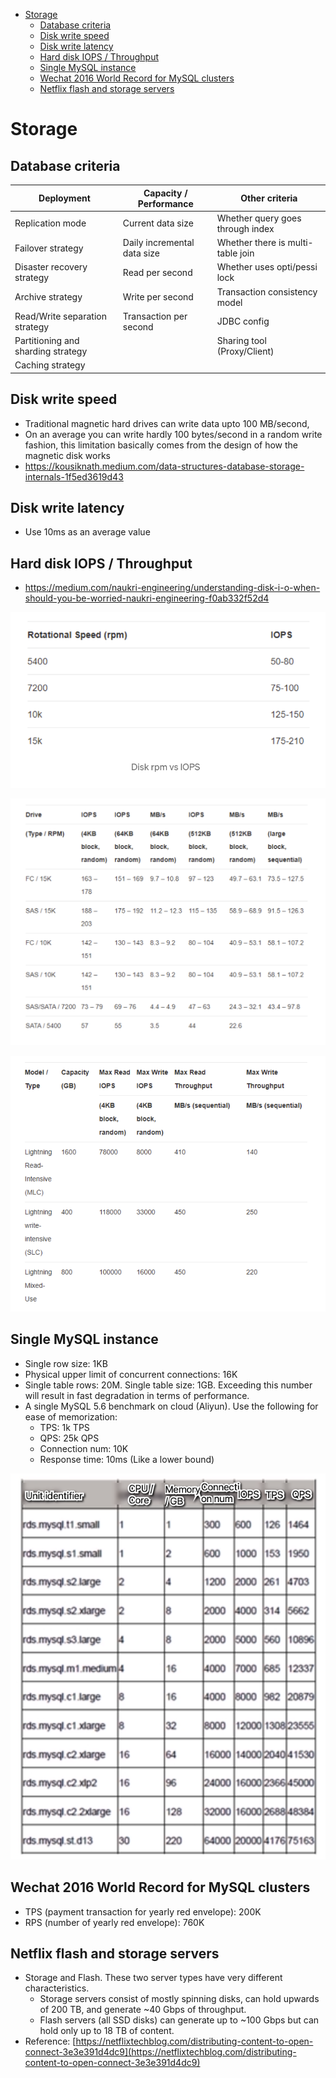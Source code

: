 
- [Storage](#storage)
  - [Database criteria](#database-criteria)
  - [Disk write speed](#disk-write-speed)
  - [Disk write latency](#disk-write-latency)
  - [Hard disk IOPS / Throughput](#hard-disk-iops--throughput)
  - [Single MySQL instance](#single-mysql-instance)
  - [Wechat 2016 World Record for MySQL clusters](#wechat-2016-world-record-for-mysql-clusters)
  - [Netflix flash and storage servers](#netflix-flash-and-storage-servers)

# Storage
## Database criteria

| Deployment                         | Capacity / Performance      | Other criteria                    |
| ---------------------------------- | --------------------------- | --------------------------------- |
| Replication mode                   | Current data size           | Whether query goes through index  |
| Failover strategy                  | Daily incremental data size | Whether there is multi-table join |
| Disaster recovery strategy         | Read per second             | Whether uses opti/pessi lock      |
| Archive strategy                   | Write per second            | Transaction consistency model     |
| Read/Write separation strategy     | Transaction per second      | JDBC config                       |
| Partitioning and sharding strategy |                             | Sharing tool (Proxy/Client)       |
| Caching strategy                   |                             |                                   |

## Disk write speed
* Traditional magnetic hard drives can write data upto 100 MB/second,
* On an average you can write hardly 100 bytes/second in a random write fashion, this limitation basically comes from the design of how the magnetic disk works
* https://kousiknath.medium.com/data-structures-database-storage-internals-1f5ed3619d43

## Disk write latency
* Use 10ms as an average value

## Hard disk IOPS / Throughput
* https://medium.com/naukri-engineering/understanding-disk-i-o-when-should-you-be-worried-naukri-engineering-f0ab332f52d4

![](../.gitbook/assets/storage_harddisk_rpmToIOPS.png)

![](../.gitbook/assets/storage_harddisk_rpmToThroughput.png)

![](../.gitbook/assets/storage_harddisk_rpmToSSD.png)

## Single MySQL instance

* Single row size: 1KB
* Physical upper limit of concurrent connections: 16K
* Single table rows: 20M. Single table size: 1GB. Exceeding this number will result in fast degradation in terms of performance. 
* A single MySQL 5.6 benchmark on cloud (Aliyun). Use the following for ease of memorization:
  * TPS: 1k TPS
  * QPS: 25k QPS
  * Connection num: 10K
  * Response time: 10ms (Like a lower bound)

![](../.gitbook/assets/mysql_scalability_singleMachinePerf.png)

## Wechat 2016 World Record for MySQL clusters

* TPS (payment transaction for yearly red envelope): 200K
* RPS (number of yearly red envelope): 760K

## Netflix flash and storage servers
* Storage and Flash. These two server types have very different characteristics. 
  * Storage servers consist of mostly spinning disks, can hold upwards of 200 TB, and generate \~40 Gbps of throughput. 
  * Flash servers (all SSD disks) can generate up to \~100 Gbps but can hold only up to 18 TB of content.
* Reference: [https://netflixtechblog.com/distributing-content-to-open-connect-3e3e391d4dc9](https://netflixtechblog.com/distributing-content-to-open-connect-3e3e391d4dc9)
